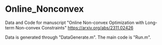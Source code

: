 # Online_Nonconvex
Data and Code for manuscript "Online Non-convex Optimization with Long-term Non-convex Constraints" https://arxiv.org/abs/2311.02426

Data is generated through "DataGenerate.m".
The main code is "Run.m".
